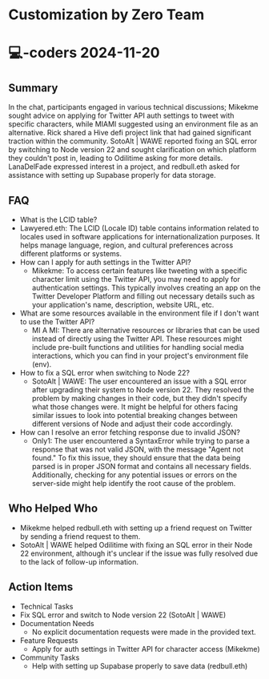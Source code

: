 # Customization by Zero Team

# 💻-coders 2024-11-20

## Summary
 In the chat, participants engaged in various technical discussions; Mikekme sought advice on applying for Twitter API auth settings to tweet with specific characters, while MIAMI suggested using an environment file as an alternative. Rick shared a Hive defi project link that had gained significant traction within the community. SotoAlt | WAWE reported fixing an SQL error by switching to Node version 22 and sought clarification on which platform they couldn't post in, leading to Odilitime asking for more details. LanaDelFade expressed interest in a project, and redbull.eth asked for assistance with setting up Supabase properly for data storage.

## FAQ
 - What is the LCID table?
  - Lawyered.eth: The LCID (Locale ID) table contains information related to locales used in software applications for internationalization purposes. It helps manage language, region, and cultural preferences across different platforms or systems.
- How can I apply for auth settings in the Twitter API?
  - Mikekme: To access certain features like tweeting with a specific character limit using the Twitter API, you may need to apply for authentication settings. This typically involves creating an app on the Twitter Developer Platform and filling out necessary details such as your application's name, description, website URL, etc.
- What are some resources available in the environment file if I don't want to use the Twitter API?
  - MI A MI: There are alternative resources or libraries that can be used instead of directly using the Twitter API. These resources might include pre-built functions and utilities for handling social media interactions, which you can find in your project's environment file (env).
- How to fix a SQL error when switching to Node 22?
  - SotoAlt | WAWE: The user encountered an issue with a SQL error after upgrading their system to Node version 22. They resolved the problem by making changes in their code, but they didn't specify what those changes were. It might be helpful for others facing similar issues to look into potential breaking changes between different versions of Node and adjust their code accordingly.
- How can I resolve an error fetching response due to invalid JSON?
  - Only1: The user encountered a SyntaxError while trying to parse a response that was not valid JSON, with the message "Agent not found." To fix this issue, they should ensure that the data being parsed is in proper JSON format and contains all necessary fields. Additionally, checking for any potential issues or errors on the server-side might help identify the root cause of the problem.

## Who Helped Who
 - Mikekme helped redbull.eth with setting up a friend request on Twitter by sending a friend request to them.
- SotoAlt | WAWE helped Odilitime with fixing an SQL error in their Node 22 environment, although it's unclear if the issue was fully resolved due to the lack of follow-up information.

## Action Items
 - Technical Tasks
  - Fix SQL error and switch to Node version 22 (SotoAlt | WAWE)
- Documentation Needs
  - No explicit documentation requests were made in the provided text.
- Feature Requests
  - Apply for auth settings in Twitter API for character access (Mikekme)
- Community Tasks
  - Help with setting up Supabase properly to save data (redbull.eth)


